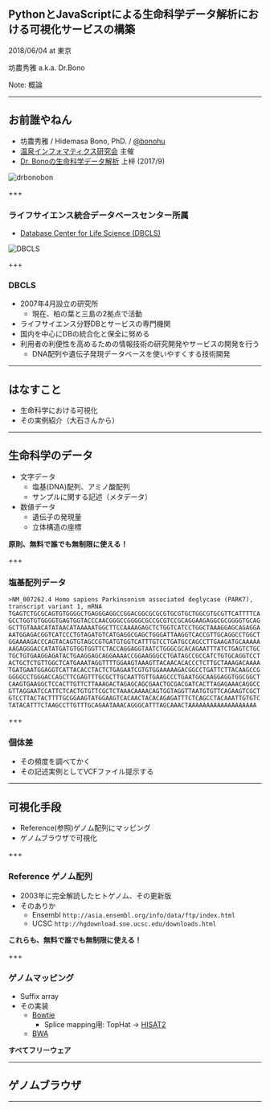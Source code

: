 ## PythonとJavaScriptによる生命科学データ解析における可視化サービスの構築

2018/06/04 at 東京

坊農秀雅 a.k.a. Dr.Bono

Note:
概論

---

## お前誰やねん

- 坊農秀雅 / Hidemasa Bono, PhD. /  [@bonohu](https://twitter.com/bonohu)
- [温泉インフォマティクス研究会](https://twitter.com/kubor_/status/860448923441221632) 主催
- [Dr. Bonoの生命科学データ解析](http://bonohu.jp/blog/category/drbonobon.html) 上梓 (2017/9)

![drbonobon](https://images-na.ssl-images-amazon.com/images/I/51gwooGvqYL.jpg)

+++

### ライフサイエンス統合データベースセンター所属

- [Database Center for Life Science (DBCLS)](https://dbcls.rois.ac.jp/)

![DBCLS](http://leading.lifesciencedb.jp/wordpress/wp-content/uploads/2014/06/logo_en_c.png)

+++

### DBCLS

- 2007年4月設立の研究所
  -  現在、柏の葉と三島の2拠点で活動
- ライフサイエンス分野DBとサービスの専門機関
- 国内を中心にDBの統合化と保全に努める
- 利用者の利便性を高めるための情報技術の研究開発やサービスの開発を行う
  - DNA配列や遺伝子発現データベースを使いやすくする技術開発

---

## はなすこと
- 生命科学における可視化
- その実例紹介（大石さんから）

---

## 生命科学のデータ

- 文字データ
  - 塩基(DNA)配列、アミノ酸配列
  - サンプルに関する記述（メタデータ）
- 数値データ
  - 遺伝子の発現量
  - 立体構造の座標

**原則、無料で誰でも無制限に使える！**

+++

### 塩基配列データ

```
>NM_007262.4 Homo sapiens Parkinsonism associated deglycase (PARK7), transcript variant 1, mRNA
TGAGTCTGCGCAGTGTGGGGCTGAGGGAGGCCGGACGGCGCGCGTGCGTGCTGGCGTGCGTTCATTTTCA
GCCTGGTGTGGGGTGAGTGGTACCCAACGGGCCGGGGCGCCGCGTCCGCAGGAAGAGGCGCGGGGTGCAG
GCTTGTAAACATATAACATAAAAATGGCTTCCAAAAGAGCTCTGGTCATCCTGGCTAAAGGAGCAGAGGA
AATGGAGACGGTCATCCCTGTAGATGTCATGAGGCGAGCTGGGATTAAGGTCACCGTTGCAGGCCTGGCT
GGAAAAGACCCAGTACAGTGTAGCCGTGATGTGGTCATTTGTCCTGATGCCAGCCTTGAAGATGCAAAAA
AAGAGGGACCATATGATGTGGTGGTTCTACCAGGAGGTAATCTGGGCGCACAGAATTTATCTGAGTCTGC
TGCTGTGAAGGAGATACTGAAGGAGCAGGAAAACCGGAAGGGCCTGATAGCCGCCATCTGTGCAGGTCCT
ACTGCTCTGTTGGCTCATGAAATAGGTTTTGGAAGTAAAGTTACAACACACCCTCTTGCTAAAGACAAAA
TGATGAATGGAGGTCATTACACCTACTCTGAGAATCGTGTGGAAAAAGACGGCCTGATTCTTACAAGCCG
GGGGCCTGGGACCAGCTTCGAGTTTGCGCTTGCAATTGTTGAAGCCCTGAATGGCAAGGAGGTGGCGGCT
CAAGTGAAGGCTCCACTTGTTCTTAAAGACTAGAGCAGCGAACTGCGACGATCACTTAGAGAAACAGGCC
GTTAGGAATCCATTCTCACTGTGTTCGCTCTAAACAAAACAGTGGTAGGTTAATGTGTTCAGAAGTCGCT
GTCCTTACTACTTTTGCGGAAGTATGGAAGTCACAACTACACAGAGATTTCTCAGCCTACAAATTGTGTC
TATACATTTCTAAGCCTTGTTTGCAGAATAAACAGGGCATTTAGCAAACTAAAAAAAAAAAAAAAAAAA
```

+++

### 個体差

- その頻度を調べてかく
- その記述実例としてVCFファイル提示する

---

## 可視化手段

- Reference(参照)ゲノム配列にマッピング
- ゲノムブラウザで可視化

+++

### Reference ゲノム配列

- 2003年に完全解読したヒトゲノム、その更新版
- そのありか
  - Ensembl `http://asia.ensembl.org/info/data/ftp/index.html`
  - UCSC `http://hgdownload.soe.ucsc.edu/downloads.html`

**これらも、無料で誰でも無制限に使える！**

+++

### ゲノムマッピング

- Suffix array
- その実装
  - [Bowtie](http://bowtie-bio.sourceforge.net/)
    - Splice mapping用: TopHat → [HISAT2](https://ccb.jhu.edu/software/hisat2/)
  - [BWA](http://bio-bwa.sourceforge.net/)

**すべてフリーウェア**

---

## ゲノムブラウザ

---
